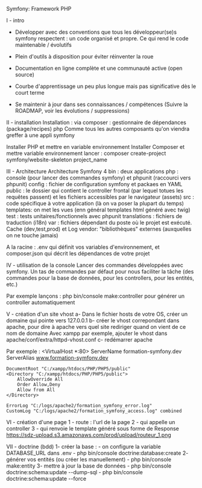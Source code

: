 Symfony: Framework PHP

I - intro
- Développer avec des conventions que tous les développeur(se)s symfony respectent : un code organisé et propre.
Ce qui rend le code maintenable / évolutifs
- Plein d'outils à disposition pour éviter réinventer la roue
- Documentation en ligne complète et une communauté active (open source)

- Courbe d'apprentissage un peu plus longue mais pas significative dès le court terme
- Se maintenir à jour dans ses connaissances / compétences (Suivre la ROADMAP, voir les évolutions / suppressions)

II - installation
Installation : via composer : gestionnaire de dépendances (package/recipes) php
Comme tous les autres composants qu'on viendra greffer à une appli symfony

Installer PHP et mettre en variable environnement
Installer Composer et mettre variable environnement
lancer : composer create-project symfony/website-skeleton project_name

III - Architecture
Architecture Symfony 4
bin : deux applications php : console (pour lancer des commandes symfony) et phpunit (raccourci vers phpunit)
config : fichier de configuration symfony et packaes en YAML
public : le dossier qui contient le controller frontal (par lequel totues les requêtes passent)
        et les fichiers accessibles par le navigateur (assets)
src : code spécifique à votre application (là on va poser la plupart du temps)
templates: on met les vues (enn général templates html généré avec twig)
test : tests unitaires/fonctionnels avec phpunit
translations : fichiers de traduction (i18n)
var : fichiers dépendant du poste où le projet est exécuté. Cache (dev,test,prod) et Log
vendor: "bibliothèques" externes (auxquelles on ne touche jamais)

A la racine : .env qui définit vos variables d'environnement, et composer.json qui décrit les dépendances de votre projet

IV - utilisation de la console
Lancer des commandes développées avec symfony.
Un tas de commandes par défaut pour nous faciliter la tâche (des commandes pour
 la base de données, pour les controllers, pour les entités, etc.)
 
 Par exemple lançons :
 php bin/console make:controller
 pour générer un controller automatiquement
 
V - création d'un site vhost
a- Dans le fichier hosts de votre OS, créer un domaine qui pointe vers 127.0.0.1
b- créer le vhost correpondant dans apache, pour dire à apache vers quel site rediriger quand on vient de ce nom de domaine
Avec xampp par exemple, ajouter le vhost dans apache/conf/extra/httpd-vhost.conf
c- redémarrer apache

Par exemple :
<VirtualHost *:80>
    ServerName formation-symfony.dev
    ServerAlias www.formation-symfony.dev

    DocumentRoot "C:/xampp/htdocs/PHP/PHP5/public"
    <Directory "C:/xampp/htdocs/PHP/PHP5/public">
        AllowOverride All
        Order Allow,Deny
        Allow from All
    </Directory>

    ErrorLog "C:/logs/apache2/formation_symfony_error.log"
    CustomLog "C:/logs/apache2/formation_symfony_access.log" combined
</VirtualHost>

VI - création d'une page
1 - route : l'url de la page
2 - qui appelle un controller
3 - qui renvoie le template généré sous forme de Response
https://sdz-upload.s3.amazonaws.com/prod/upload/routeur_1.png

VII - doctrine (bdd)
1- créer la base :
    - on configure la variable DATABASE_URL dans .env
    - php bin/console doctrine:database:create
2- générer vos entités (ou créer les manuellement)
    - php bin/console make:entity
3- mettre à jour la base de données
    - php bin/console doctrine:schema:update --dump-sql
    - php bin/console doctrine:schema:update --force